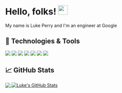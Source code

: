 # Hello, folks! <img src="https://raw.githubusercontent.com/MartinHeinz/MartinHeinz/master/wave.gif" width="30px">

My name is Luke Perry and I'm an engineer at Google

## 🔧 Technologies & Tools
![](https://img.shields.io/badge/Ubuntu-OS-informational?style=flat&logo=ubuntu&logoColor=orange&color=blue)
![](https://img.shields.io/badge/Neovim-Editor-informational?style=flat&logo=neovim&logoColor=green&color=blue)
![](https://img.shields.io/badge/Python-Code-informational?style=flat&logo=python&logoColor=white&color=blue)
![](https://img.shields.io/badge/JavaScript-Code-informational?style=flat&logo=javascript&logoColor=white&color=blue)
![](https://img.shields.io/badge/Bash-Shell-informational?style=flat&logo=gnu-bash&logoColor=black&color=blue)
![](https://img.shields.io/badge/PostgreSQL-Tools-informational?style=flat&logo=postgresql&logoColor=white&color=blue)
![](https://img.shields.io/badge/Docker-Tools-informational?style=flat&logo=docker&logoColor=blue&color=blue)

## &#x1f4c8; GitHub Stats

<a href="https://github.com/lukerepos/lukerepos">
  <img align="center" src="https://github-readme-stats.vercel.app/api/top-langs/?username=lukerepos&hide=java,html,tex&title_color=ffffff&text_color=c9cacc&icon_color=2bbc8a&bg_color=1d1f21&langs_count=3" />
</a>
<a href="https://github.com/lukerepos/lukerepos">
  <img align="center" src="https://github-readme-stats.vercel.app/api?username=lukerepos&show_icons=true&line_height=27&count_private=true&title_color=ffffff&text_color=c9cacc&icon_color=2bbc8a&bg_color=1d1f21" alt="Luke's GitHub Stats" />
</a> 

[2.1]: http://i.imgur.com/0o48UoR.png (github icon with padding)

[2.2]: http://i.imgur.com/9I6NRUm.png (github icon without padding)
[3.2]: https://raw.githubusercontent.com/MartinHeinz/MartinHeinz/master/linkedin-3-16.png (LinkedIn icon without padding)


<!-- links to your social media accounts -->
[3]: https://www.linkedin.com/in/lukenperry/


<!-- Resources -->
<!-- Icons: https://simpleicons.org/ -->
<!-- GitHub Stats: https://github.com/anuraghazra/github-readme-stats -->
<!-- Emojis: https://emojipedia.org/emoji/ -->
<!-- HTML Emojis: https://www.fileformat.info/index.htm -->
<!-- Shields: https://shields.io/ -->
<!-- Awesome GitHub Profile README: https://github.com/abhisheknaiidu/awesome-github-profile-readme -->

